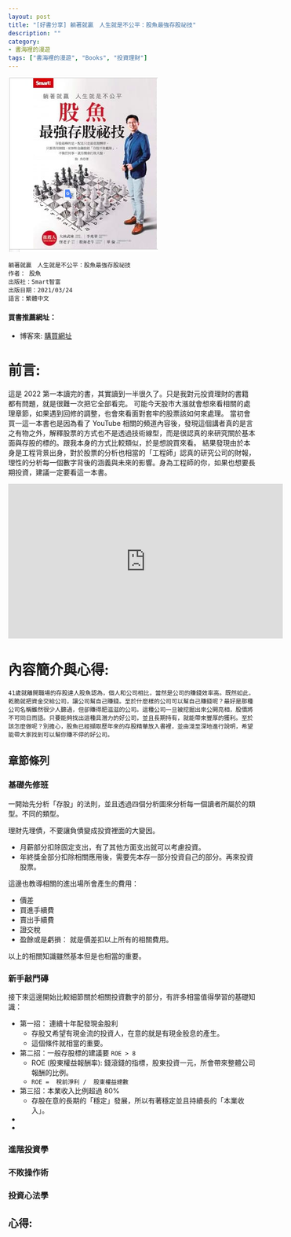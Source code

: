 ```yaml
---
layout: post
title: "[好書分享] 躺著就贏　人生就是不公平：股魚最強存股祕技"
description: ""
category: 
- 書海裡的漫遊
tags: ["書海裡的漫遊", "Books", "投資理財"]
---
```




![image-20220116111716609](../images/2021/image-20220116111716609.png)



```
躺著就贏　人生就是不公平：股魚最強存股祕技
作者： 股魚  
出版社：Smart智富  
出版日期：2021/03/24
語言：繁體中文
```

#### 買書推薦網址：

- 博客來: [購買網址](https://www.books.com.tw/exep/assp.php/kkdailin/products/0010885819?utm_source=kkdailin&utm_medium=ap-books&utm_content=recommend&utm_campaign=ap-202201)

# 前言:

這是 2022 第一本讀完的書，其實讀到一半很久了。只是我對元投資理財的書籍都有問題，就是很難一次把它全部看完。 可能今天股市大漲就會想來看相關的處理章節，如果遇到回修的調整，也會來看面對套牢的股票該如何來處理。 當初會買一這一本書也是因為看了 YouTube 相關的頻道內容後，發現這個講者真的是言之有物之外，解釋股票的方式也不是透過技術線型，而是很認真的來研究關於基本面與存股的標的。跟我本身的方式比較類似，於是想說買來看。   結果發現由於本身是工程背景出身，對於股票的分析也相當的「工程師」認真的研究公司的財報，理性的分析每一個數字背後的涵義與未來的影響。身為工程師的你，如果也想要長期投資，建議一定要看這一本書。



<iframe width="560" height="315" src="https://www.youtube.com/embed/TpodAcZKhng" title="YouTube video player" frameborder="0" allow="accelerometer; autoplay; clipboard-write; encrypted-media; gyroscope; picture-in-picture" allowfullscreen></iframe>



# 內容簡介與心得:

```
41歲就離開職場的存股達人股魚認為，個人和公司相比，當然是公司的賺錢效率高。既然如此，乾脆就把資金交給公司，讓公司幫自己賺錢。至於什麼樣的公司可以幫自己賺錢呢？最好是那種公司名稱雖然很少人聽過，但卻賺得肥滋滋的公司。這種公司一旦被挖掘出來公開亮相，股價將不可同日而語。只要能夠找出這種具潛力的好公司，並且長期持有，就能帶來豐厚的獲利。至於該怎麼做呢？別擔心，股魚已經擷取歷年來的存股精華放入書裡，並由淺至深地進行說明，希望能帶大家找到可以幫你賺不停的好公司。
```

## 章節條列

### 基礎先修班

一開始先分析「存股」的法則，並且透過四個分析圖來分析每一個讀者所屬於的類型。不同的類型。

理財先理債，不要讓負債變成投資裡面的大變因。

- 月薪部分扣除固定支出，有了其他方面支出就可以考慮投資。
- 年終獎金部分扣除相關應用後，需要先本存一部分投資自己的部分。再來投資股票。

這邊也教導相關的進出場所會產生的費用：

- 價差
- 買進手續費
- 賣出手續費
- 證交稅
- 盈餘或是虧損： 就是價差扣以上所有的相關費用。

以上的相關知識雖然基本但是也相當的重要。

### 新手敲門磚

接下來這邊開始比較細節關於相關投資數字的部分，有許多相當值得學習的基礎知識：

- 第一招： 連續十年配發現金股利
  - 存股又希望有現金流的投資人，在意的就是有現金股息的產生。
  - 這個條件就相當的重要。
- 第二招：一般存股標的建議要 `ROE > 8`
  - ROE (股東權益報酬率):  錢滾錢的指標，股東投資一元，所會帶來整體公司報酬的比例。
  - `ROE =  稅前淨利 /  股東權益總數`
- 第三招：本業收入比例超過 80%
  - 存股在意的長期的「穩定」發展，所以有著穩定並且持續長的「本業收入」。
- 
- 

### 進階投資學

### 不敗操作術

### 投資心法學




## 心得:

